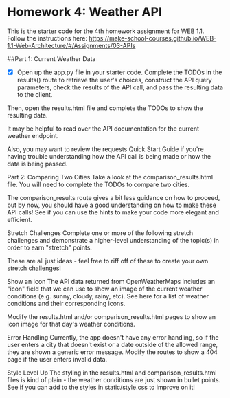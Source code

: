 # Homework 4: Weather API

This is the starter code for the 4th homework assignment for WEB 1.1. Follow the instructions here: https://make-school-courses.github.io/WEB-1.1-Web-Architecture/#/Assignments/03-APIs

##Part 1: Current Weather Data
- [x] Open up the app.py file in your starter code. Complete the TODOs in the results() route to retrieve the user's choices, construct the API query parameters, check the results of the API call, and pass the resulting data to the client.

Then, open the results.html file and complete the TODOs to show the resulting data.

It may be helpful to read over the API documentation for the current weather endpoint.

Also, you may want to review the requests Quick Start Guide if you're having trouble understanding how the API call is being made or how the data is being passed.

Part 2: Comparing Two Cities
Take a look at the comparison_results.html file. You will need to complete the TODOs to compare two cities.

The comparison_results route gives a bit less guidance on how to proceed, but by now, you should have a good understanding on how to make these API calls! See if you can use the hints to make your code more elegant and efficient.

Stretch Challenges
Complete one or more of the following stretch challenges and demonstrate a higher-level understanding of the topic(s) in order to earn "stretch" points.

These are all just ideas - feel free to riff off of these to create your own stretch challenges!

Show an Icon
The API data returned from OpenWeatherMaps includes an "icon" field that we can use to show an image of the current weather conditions (e.g. sunny, cloudy, rainy, etc). See here for a list of weather conditions and their corresponding icons.

Modify the results.html and/or comparison_results.html pages to show an icon image for that day's weather conditions.

Error Handling
Currently, the app doesn't have any error handling, so if the user enters a city that doesn't exist or a date outside of the allowed range, they are shown a generic error message. Modify the routes to show a 404 page if the user enters invalid data.

Style Level Up
The styling in the results.html and comparison_results.html files is kind of plain - the weather conditions are just shown in bullet points. See if you can add to the styles in static/style.css to improve on it!

